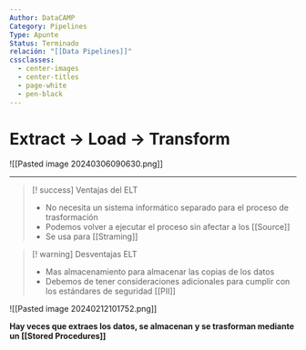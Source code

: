```yaml
---
Author: DataCAMP
Category: Pipelines
Type: Apunte
Status: Terminado
relación: "[[Data Pipelines]]"
cssclasses:
  - center-images
  - center-titles
  - page-white
  - pen-black
---
```

# Extract -> Load -> Transform

![[Pasted image 20240306090630.png]]

---

>[! success] Ventajas del ELT
>- No necesita un sistema informático separado para el proceso de trasformación
>- Podemos volver a ejecutar el proceso sin afectar a los [[Source]]
>- Se usa para [[Straming]]

>[! warning] Desventajas ELT
>- Mas almacenamiento para almacenar las copias de los datos
>- Debemos de tener consideraciones adicionales para cumplir con los estándares de seguridad  [[PII]]



![[Pasted image 20240212101752.png]]

**Hay veces que extraes los datos, se almacenan y se trasforman mediante un [[Stored Procedures]]**